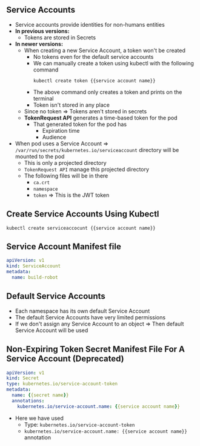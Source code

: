 ## Service Accounts

* Service accounts provide identities for non-humans entities
* **In previous versions:**
    * Tokens are stored in Secrets
* **In newer versions:**
    * When creating a new Service Account, a token won't be created
        * No tokens even for the default service accounts
        * We can manually create a token using kubectl with the following command
          ```shell
          kubectl create token {{service account name}}
          ```
        * The above command only creates a token and prints on the terminal
        * Token isn't stored in any place
    * Since no token => Tokens aren't stored in secrets
    * **TokenRequest API** generates a time-based token for the pod
        * That generated token for the pod has
            * Expiration time
            * Audience
* When pod uses a Service Account => `/var/run/secrets/kubernetes.io/serviceaccount` directory will be mounted to the
  pod
    * This is only a projected directory
    * `TokenRequest API` manage this projected directory
    * The following files will be in there
        * `ca.crt`
        * `namespace`
        * `token` => This is the JWT token

## Create Service Accounts Using Kubectl

```shell
kubectl create serviceaccocunt {{service account name}}
```

## Service Account Manifest file

```yaml
apiVersion: v1
kind: ServiceAccount
metadata:
  name: build-robot
```

## Default Service Accounts

* Each namespace has its own default Service Account
* The default Service Accounts have very limited permissions
* If we don't assign any Service Account to an object => Then default Service Account will be used

## Non-Expiring Token Secret Manifest File For A Service Account (Deprecated)

```yaml
apiVersion: v1
kind: Secret
type: kubernetes.io/service-account-token
metadata:
  name: {{secret name}}
  annotations:
    kubernetes.io/service-account.name: {{service account name}}
```

* Here we have used
    * Type: `kubernetes.io/service-account-token`
    * `kubernetes.io/service-account.name: {{service account name}}` annotation
